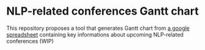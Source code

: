 # NLP-related conferences Gantt chart
This repository proposes a tool that generates Gantt chart from [a google spreadsheet](https://docs.google.com/spreadsheets/d/1QCnD7HpnaAkYqb4f70uqqmOtZL_IYoAuRRe8AeF6stI/edit#gid=0) containing key informations about upcoming NLP-related conferences (WIP)
